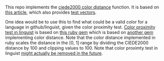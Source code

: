 
This repo implements the [ciede2000 color distance](https://en.wikipedia.org/wiki/Color_difference#CIEDE2000) function.
It is based on [this article](http://www2.ece.rochester.edu/~gsharma/ciede2000/ciede2000noteCRNA.pdf), which also provides [test vectors](http://www2.ece.rochester.edu/~gsharma/ciede2000/).

One idea would be to use this to find what could be a valid color for a language in github/linguist, given the color proximity test.
[Color proximity test in linguist](https://github.com/github/linguist/blob/master/test/test_color_proximity.rb) is based on [this ruby gem](https://github.com/gjtorikian/color-proximity) which is based on [another gem](https://github.com/mmozuras/color_difference/blob/master/lib/color_difference.rb) implementing color distance. Note that the color distance implemented in ruby scales the distance in the [0, 1] range by dividing the CIEDE2000 distance by 100 and clipping values to 100. Note that color proximty test in linguist [might actually be removed in the future](https://github.com/github/linguist/pull/2298#issuecomment-597735376).
